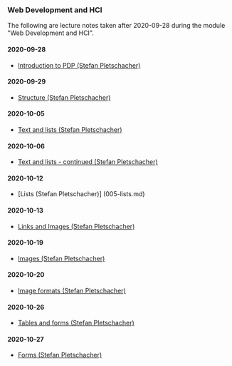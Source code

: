 ### Web Development and HCI

The following are lecture notes taken after 2020-09-28 during the module "Web Development and HCI".

#### 2020-09-28

* [Introduction to PDP (Stefan Pletschacher)](001-introduction-to-wdhci.md)  

#### 2020-09-29

* [Structure (Stefan Pletschacher)](002-structure.md) 

#### 2020-10-05

* [Text and lists (Stefan Pletschacher)](003-text-and-lists.md)  

#### 2020-10-06

* [Text and lists - continued (Stefan Pletschacher)](004-text-and-lists-continued.md)  

#### 2020-10-12

* [Lists (Stefan Pletschacher)] (005-lists.md) 

#### 2020-10-13

* [Links and Images (Stefan Pletschacher)](006-links-and-images.md)

#### 2020-10-19

* [Images (Stefan Pletschacher)](007-images.md)

#### 2020-10-20

* [Image formats (Stefan Pletschacher)](008-image-formats.md) 

#### 2020-10-26

* [Tables and forms (Stefan Pletschacher)](009-tables-and-forms.md)

#### 2020-10-27

* [Forms (Stefan Pletschacher)](010-forms.md)
